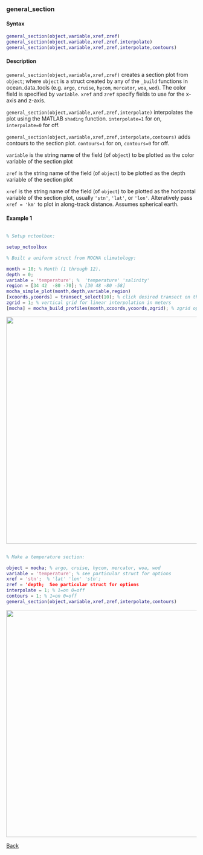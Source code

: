 ### general_section

#### Syntax

```Matlab
general_section(object,variable,xref,zref)
general_section(object,variable,xref,zref,interpolate)
general_section(object,variable,xref,zref,interpolate,contours)
```
#### Description

``general_section(object,variable,xref,zref)`` creates a section plot from ``object``; where ``object`` is a struct created by any of the ``_build`` functions in ocean_data_tools (e.g. ``argo``, ``cruise``, ``hycom``, ``mercator``, ``woa``, ``wod``). The color field is specified by ``variable``. ``xref`` and ``zref`` specify fields to use for the x-axis and z-axis.

``general_section(object,variable,xref,zref,interpolate)`` interpolates the plot using the MATLAB ``shading`` function. ``interpolate=1`` for on, ``interpolate=0`` for off.

``general_section(object,variable,xref,zref,interpolate,contours)`` adds contours to the section plot. ``contours=1`` for on, ``contours=0`` for off.

``variable`` is the string name of the field (of ``object``) to be plotted as the color variable of the section plot

``zref`` is the string name of the field (of ``object``) to be plotted as the depth variable of the section plot

``xref`` is the string name of the field (of ``object``) to be plotted as the horizontal variable of the section plot, usually ``'stn'``, ``'lat'``, or ``'lon'``. Alteratively pass ``xref = 'km'`` to plot in along-track distance. Assumes spherical earth.


#### Example 1


```Matlab

% Setup nctoolbox:

setup_nctoolbox

% Built a uniform struct from MOCHA climatology:

month = 10; % Month (1 through 12).
depth = 0;
variable = 'temperature'; %  'temperature' 'salinity'
region = [34 42  -80 -70]; % [30 48 -80 -58]
mocha_simple_plot(month,depth,variable,region)
[xcoords,ycoords] = transect_select(10); % click desired transect on the figure, densify selection by 10x 
zgrid = 1; % vertical grid for linear interpolation in meters
[mocha] = mocha_build_profiles(month,xcoords,ycoords,zgrid); % zgrid optional, no interpolation if unspecified
```
<img src="https://user-images.githubusercontent.com/24570061/88334226-73d09e00-ccff-11ea-867d-860d64744dc0.png" width="600">

```Matlab

% Make a temperature section:

object = mocha; % argo, cruise, hycom, mercator, woa, wod
variable = 'temperature'; % see particular struct for options
xref = 'stn';  % 'lat' 'lon' 'stn';
zref = 'depth;  See particular struct for options
interpolate = 1; % 1=on 0=off
contours = 1; % 1=on 0=off
general_section(object,variable,xref,zref,interpolate,contours)
```
<img src="https://user-images.githubusercontent.com/24570061/88334248-79c67f00-ccff-11ea-926b-a713efbb94d0.png" width="600">

[Back](https://github.com/lnferris/ocean_data_tools#general-functions-for-subsetting-and-plotting-uniform-structs-1)


